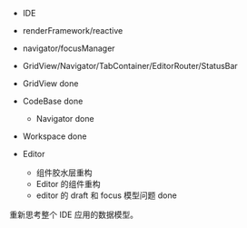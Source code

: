  - IDE
 - renderFramework/reactive
 - navigator/focusManager
 - GridView/Navigator/TabContainer/EditorRouter/StatusBar

- GridView done
- CodeBase done
    - Navigator done
- Workspace done
- Editor
  - 组件胶水层重构
  - Editor 的组件重构
  - editor 的 draft 和 focus 模型问题 done
  
重新思考整个 IDE 应用的数据模型。

  
